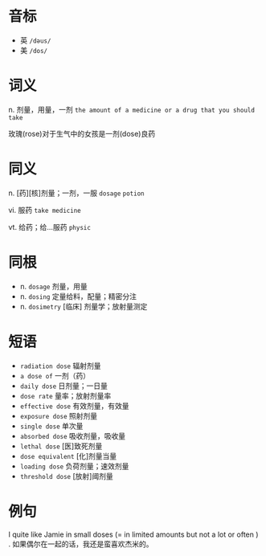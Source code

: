 # 音标

- 英 `/dəus/`
- 美 `/dos/`

# 词义

n. 剂量，用量，一剂
`the amount of a medicine or a drug that you should take`



玫瑰(rose)对于生气中的女孩是一剂(dose)良药

# 同义

n. [药][核]剂量；一剂，一服
`dosage` `potion`

vi. 服药
`take medicine`

vt. 给药；给…服药
`physic`

# 同根

- n. `dosage` 剂量，用量
- n. `dosing` 定量给料，配量；精密分注
- n. `dosimetry` [临床] 剂量学；放射量测定

# 短语

- `radiation dose` 辐射剂量
- `a dose of` 一剂（药）
- `daily dose` 日剂量；一日量
- `dose rate` 量率；放射剂量率
- `effective dose` 有效剂量，有效量
- `exposure dose` 照射剂量
- `single dose` 单次量
- `absorbed dose` 吸收剂量，吸收量
- `lethal dose` [医]致死剂量
- `dose equivalent` [化]剂量当量
- `loading dose` 负荷剂量；速效剂量
- `threshold dose` [放射]阈剂量

# 例句

I quite like Jamie in small doses (= in limited amounts but not a lot or often ) .
如果偶尔在一起的话，我还是蛮喜欢杰米的。


